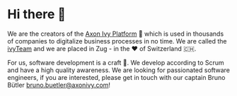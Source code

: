 # Hi there 👋

We are the creators of the [Axon Ivy Platform](https://dev.axonivy.com) 🌿 which is used in thousands of companies to digitalize business processes in no time. We are called the [ivyTeam](https://dev.axonivy.com/team) and we are placed in Zug - in the ❤️ of Switzerland 🇨🇭.

For us, software development is a craft 🔨. We develop according to Scrum and have a high quality awareness. We are looking for passionated software engineers, if you are interested, please get in touch with our captain Bruno Bütler bruno.buetler@axonivy.com!
